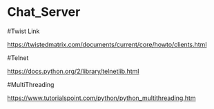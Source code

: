 # Chat_Server

#Twist Link


https://twistedmatrix.com/documents/current/core/howto/clients.html


#Telnet


https://docs.python.org/2/library/telnetlib.html


#MultiThreading


https://www.tutorialspoint.com/python/python_multithreading.htm
